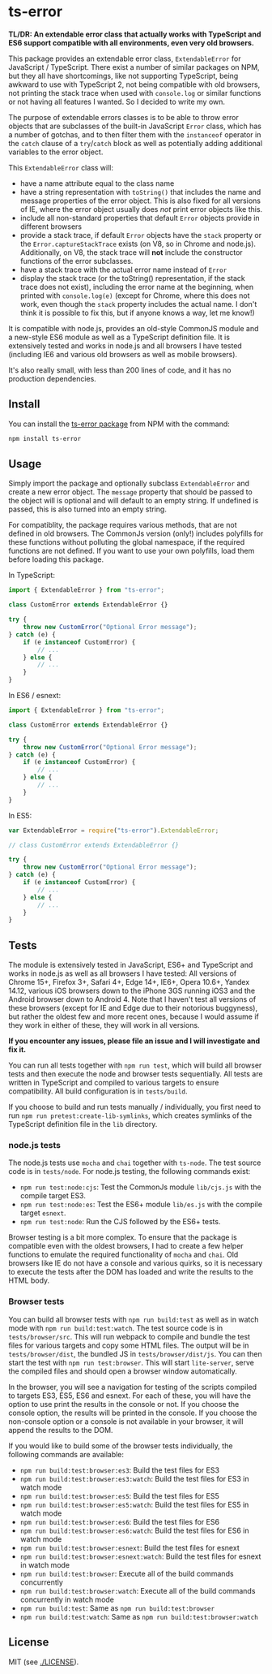 # ts-error

**TL/DR: An extendable error class that actually works with TypeScript and ES6 support compatible with all environments, even very old browsers.**

This package provides an extendable error class, `ExtendableError` for JavaScript / TypeScript. There exist a number of similar packages on NPM, but they all have shortcomings, like not supporting TypeScript, being awkward to use with TypeScript 2, not being compatible with old browsers, not printing the stack trace when used with `console.log` or similar functions or not having all features I wanted. So I decided to write my own.

The purpose of extendable errors classes is to be able to throw error objects that are subclasses of the built-in JavaScript `Error` class, which has a number of gotchas, and to then filter them with the `instanceof` operator in the `catch` clause of a `try`/`catch` block as well as potentially adding additional variables to the error object.

This `ExtendableError` class will:

* have a name attribute equal to the class name
* have a string representation with `toString()` that includes the name and message properties of the error object. This is also fixed for all versions of IE, where the error object usually does *not* print error objects like this.
* include all non-standard properties that default `Error` objects provide in different browsers
* provide a stack trace, if default `Error` objects have the `stack` property or the `Error.captureStackTrace` exists (on V8, so in Chrome and node.js). Additionally, on V8, the stack trace will **not** include the constructor functions of the error subclasses.
* have a stack trace with the actual error name instead of `Error`
* display the stack trace (or the toString() representation, if the stack trace does not exist), including the error name at the beginning, when printed with `console.log(e)` (except for Chrome, where this does not work, even though the `stack` property includes the actual name. I don't think it is possible to fix this, but if anyone knows a way, let me know!)

It is compatible with node.js, provides an old-style CommonJS module and a new-style ES6 module as well as a TypeScript definition file. It is extensively tested and works in node.js and all browsers I have tested (including IE6 and various old browsers as well as mobile browsers).

It's also really small, with less than 200 lines of code, and it has no production dependencies.

## Install

You can install the [ts-error package](https://npmjs.org/gfmio/ts-error) from NPM with the command:

```sh
npm install ts-error
```

## Usage

Simply import the package and optionally subclass `ExtendableError` and create a new error object. The `message` property that should be passed to the object will is optional and will default to an empty string. If undefined is passed, this is also turned into an empty string.

For compatiblity, the package requires various methods, that are not defined in old browsers. The CommonJs version (only!) includes polyfills for these functions without polluting the global namespace, if the required functions are not defined. If you want to use your own polyfills, load them before loading this package.

In TypeScript:

```ts
import { ExtendableError } from "ts-error";

class CustomError extends ExtendableError {}

try {
    throw new CustomError("Optional Error message");
} catch (e) {
    if (e instanceof CustomError) {
        // ...
    } else {
        // ...
    }
}
```

In ES6 / esnext:

```js
import { ExtendableError } from "ts-error";

class CustomError extends ExtendableError {}

try {
    throw new CustomError("Optional Error message");
} catch (e) {
    if (e instanceof CustomError) {
        // ...
    } else {
        // ...
    }
}
```

In ES5:

```js
var ExtendableError = require("ts-error").ExtendableError;

// class CustomError extends ExtendableError {}

try {
    throw new CustomError("Optional Error message");
} catch (e) {
    if (e instanceof CustomError) {
        // ...
    } else {
        // ...
    }
}
```

## Tests

The module is extensively tested in JavaScript, ES6+ and TypeScript and works in node.js as well as all browsers I have tested: All versions of Chrome 15+, Firefox 3+, Safari 4+, Edge 14+, IE6+, Opera 10.6+, Yandex 14.12, various iOS browsers down to the iPhone 3GS running iOS3 and the Android browser down to Android 4. Note that I haven't test all versions of these browsers (except for IE and Edge due to their notorious buggyness), but rather the oldest few and more recent ones, because I would assume if they work in either of these, they will work in all versions.

**If you encounter any issues, please file an issue and I will investigate and fix it.**

You can run all tests together with `npm run test`, which will build all browser tests and then execute the node and browser tests sequentially. All tests are written in TypeScript and compiled to various targets to ensure compatibility. All build configuration is in `tests/build`.

If you choose to build and run tests manually / individually, you first need to run `npm run pretest:create-lib-symlinks`, which creates symlinks of the TypeScript definition file in the `lib` directory.

### node.js tests

The node.js tests use `mocha` and `chai` together with `ts-node`. The test source code is in `tests/node`. For node.js testing, the following commands exist:

* `npm run test:node:cjs`: Test the CommonJs module `lib/cjs.js` with the compile target ES3.
* `npm run test:node:es`: Test the ES6+ module `lib/es.js` with the compile target `esnext`.
* `npm run test:node`: Run the CJS followed by the ES6+ tests.

Browser testing is a bit more complex. To ensure that the package is compatible even with the oldest browsers, I had to create a few helper functions to emulate the required functionality of `mocha` and `chai`. Old browsers like IE do not have a console and various quirks, so it is necessary to execute the tests after the DOM has loaded and write the results to the HTML body.

### Browser tests

You can build all browser tests with `npm run build:test` as well as in watch mode with `npm run build:test:watch`. The test source code is in `tests/browser/src`. This will run webpack to compile and bundle the test files for various targets and copy some HTML files. The output will be in `tests/browser/dist`, the bundled JS in `tests/browser/dist/js`. You can then start the test with `npm run test:browser`. This will start `lite-server`, serve the compiled files and should open a browser window automatically.

In the browser, you will see a navigation for testing of the scripts compiled to targets ES3, ES5, ES6 and esnext. For each of these, you will have the option to use print the results in the console or not. If you choose the console option, the results will be printed in the console. If you choose the non-console option or a console is not available in your browser, it will append the results to the DOM.

If you would like to build some of the browser tests individually, the following commands are available:

* `npm run build:test:browser:es3`: Build the test files for ES3
* `npm run build:test:browser:es3:watch`: Build the test files for ES3 in watch mode
* `npm run build:test:browser:es5`: Build the test files for ES5
* `npm run build:test:browser:es5:watch`: Build the test files for ES5 in watch mode
* `npm run build:test:browser:es6`: Build the test files for ES6
* `npm run build:test:browser:es6:watch`: Build the test files for ES6 in watch mode
* `npm run build:test:browser:esnext`: Build the test files for esnext
* `npm run build:test:browser:esnext:watch`: Build the test files for esnext in watch mode
* `npm run build:test:browser`: Execute all of the build commands concurrently
* `npm run build:test:browser:watch`: Execute all of the build commands concurrently in watch mode
* `npm run build:test`: Same as `npm run build:test:browser`
* `npm run build:test:watch`: Same as `npm run build:test:browser:watch`

## License

MIT (see [./LICENSE](./LICENSE)).
